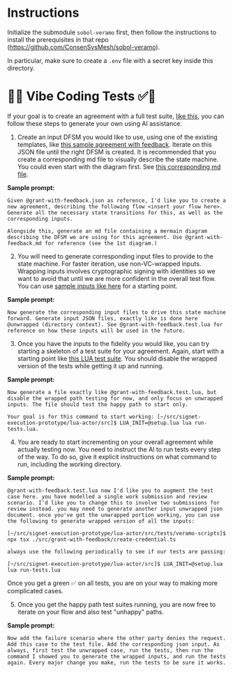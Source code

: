 # Instructions

Initialize the submodule `sobol-veramo` first, then follow the instructions to install the prerequisites in that repo (https://github.com/ConsenSysMesh/sobol-veramo).

In particular, make sure to create a `.env` file with a secret key inside this directory.

# 🤖✅ Vibe Coding Tests ✅🤖

If your goal is to create an agreement with a full test suite, [like this](./grant-with-feedback/grant-with-feedback.md), you can follow these steps to generate your own using AI assistance.

1. Create an input DFSM you would like to use, using one of the existing templates, like [this sample agreement with feedback](./grant-with-feedback/unwrapped/grant-with-feedback.json). Iterate on this JSON file until the right DFSM is created. It is recommended that you create a corresponding md file to visually describe the state machine. You could even start with the diagram first. See [this corresponding md file](./grant-with-feedback/grant-with-feedback.md).

**Sample prompt:**

```
Given @grant-with-feedback.json as reference, I'd like you to create a new agreement, describing the following flow <insert your flow here>. Generate all the necessary state transitions for this, as well as the corresponding inputs.

Alongside this, generate an md file containing a mermain diagram describing the DFSM we are using for this agreement. Use @grant-with-feedback.md for reference (see the 1st diagram.)
```

2. You will need to generate corresponding input files to provide to the state machine. For faster iteration, use non-VC-wrapped inputs. Wrapping inputs involves cryptographic signing with identities so we want to avoid that until we are more confident in the overall test flow. You can use [sample inputs like here](./grant-with-feedback/unwrapped) for a starting point.

**Sample prompt:**

```
Now generate the corresponding input files to drive this state machine forward. Generate input JSON files, exactly like is done here @unwrapped (directory context). See @grant-with-feedback.test.lua for reference on how these inputs will be used in the future.
```

3. Once you have the inputs to the fidelity you would like, you can try starting a skeleton of a test suite for your agreement. Again, start with a starting point like [this LUA test suite](./grant-with-feedback/grant-with-feedback.test.lua). You should disable the wrapped version of the tests while getting it up and running.

**Sample prompt:**

```
Now generate a file exactly like @grant-with-feedback.test.lua, but disable the wrapped path testing for now, and only focus on unwrapped inputs. The file should test the happy path to start only.

Your goal is for this command to start working: [~/src/signet-execution-prototype/lua-actor/src]$ LUA_INIT=@setup.lua lua run-tests.lua.
```

4. You are ready to start incrementing on your overall agreement while actually testing now. You need to instruct the AI to run tests every step of the way. To do so, give it explicit instructions on what command to run, including the working directory.

**Sample prompt:**

```
@grant-with-feedback.test.lua now I'd like you to augment the test case here. you have modelled a single work submission and review scenario. I'd like you to change this to involve two submissions for review instead. you may need to generate another input unwrapped json document. once you've got the unwrapped portion working, you can use the following to generate wrapped version of all the inputs:

[~/src/signet-execution-prototype/lua-actor/src/tests/veramo-scripts]$ npx tsx ./src/grant-with-feedback/create-credential.ts

always use the following periodically to see if our tests are passing:

[~/src/signet-execution-prototype/lua-actor/src]$ LUA_INIT=@setup.lua lua run-tests.lua
```

Once you get a green ✅ on all tests, you are on your way to making more complicated cases.

5. Once you get the happy path test suites running, you are now free to iterate on your flow and also test "unhappy" paths.

**Sample prompt:**

```
Now add the failure scenario where the other party denies the request. Add this case to the test file. Add the corresponding json input. As always, first test the unwrapped case, run the tests, then run the command I showed you to generate the wrapped inputs, and run the tests again. Every major change you make, run the tests to be sure it works.
```
